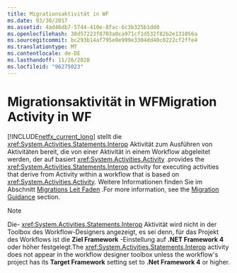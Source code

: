 ```yaml
---
title: Migrationsaktivität in WF
ms.date: 03/30/2017
ms.assetid: 4ad46db7-5744-410e-8fac-6c3b325b1dd0
ms.openlocfilehash: 38d57223f8703a0ca971cf1d532f82b2e131056a
ms.sourcegitcommit: bc293b14af795e0e999e3304dd40c0222cf2ffe4
ms.translationtype: MT
ms.contentlocale: de-DE
ms.lasthandoff: 11/26/2020
ms.locfileid: "96275023"
---
```

# <a name="migration-activity-in-wf"></a><span data-ttu-id="f1818-102">Migrationsaktivität in WF</span><span class="sxs-lookup"><span data-stu-id="f1818-102">Migration Activity in WF</span></span>

[!INCLUDE[netfx_current_long](../../../includes/netfx-current-long-md.md)] <span data-ttu-id="f1818-103">stellt die <xref:System.Activities.Statements.Interop> Aktivität zum Ausführen von Aktivitäten bereit, die von einer Aktivität in einem Workflow abgeleitet werden, der auf basiert <xref:System.Activities.Activity> .</span><span class="sxs-lookup"><span data-stu-id="f1818-103">provides the <xref:System.Activities.Statements.Interop> activity for executing activities that derive from Activity within a workflow that is based on <xref:System.Activities.Activity>.</span></span> <span data-ttu-id="f1818-104">Weitere Informationen finden Sie im Abschnitt [Migrations Leit Faden](migration-guidance.md) .</span><span class="sxs-lookup"><span data-stu-id="f1818-104">For more information, see the [Migration Guidance](migration-guidance.md) section.</span></span>  
  
> [!NOTE]
> <span data-ttu-id="f1818-105">Die- <xref:System.Activities.Statements.Interop> Aktivität wird nicht in der Toolbox des Workflow-Designers angezeigt, es sei denn, für das Projekt des Workflows ist die **Ziel Framework** -Einstellung auf **.NET Framework 4** oder höher festgelegt.</span><span class="sxs-lookup"><span data-stu-id="f1818-105">The <xref:System.Activities.Statements.Interop> activity does not appear in the workflow designer toolbox unless the workflow's project has its **Target Framework** setting set to **.Net Framework 4** or higher.</span></span>
